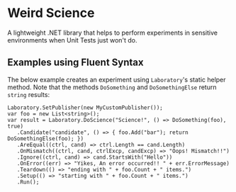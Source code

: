 # Weird Science
A lightweight .NET library that helps to perform experiments in sensitive environments when Unit Tests just won't do.

## Examples using Fluent Syntax

The below example creates an experiment using `Laboratory`'s static helper method. Note that the methods `DoSomething` and `DoSomethingElse` return `string` results:

```
Laboratory.SetPublisher(new MyCustomPublisher());
var foo = new List<string>();
var result = Laboratory.DoScience("Science!", () => DoSomething(foo), true)
   .Candidate("candidate", () => { foo.Add("bar"); return DoSomethingElse(foo); })
   .AreEqual((ctrl, cand) => ctrl.Length == cand.Length)
   .OnMismatch((ctrl, cand, ctrlExcp, candExcp) => "Oops! Mismatch!!")
   .Ignore((ctrl, cand) => cand.StartsWith("Hello"))
   .OnError((err) => "Yikes, An error occurred!! " + err.ErrorMessage)
   .Teardown(() => "ending with " + foo.Count + " items.")
   .Setup(() => "starting with " + foo.Count + " items.")
   .Run();
```